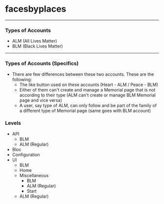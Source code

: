 # facesbyplaces

---

### Types of Accounts
 - ALM (All Lives Matter)
 - BLM (Black Lives Matter)

---

### Types of Accounts (Specifics)
 - There are few differences between these two accounts. These are the following:
    * The like button used on these accounts (Heart - ALM / Peace - BLM)
    * Either of them can't create and manage a Memorial page that is not according to their type (ALM can't create or manage BLM Memorial page and vice versa)
    * A user, say type of ALM, can only follow and be part of the family of a different type of Memorial page (same goes with BLM account)

### Levels
 - API
    * BLM
    * ALM (Regular)
 - Bloc
 - Configuration
 - UI
    * BLM
    * Home
    * Miscellaneous
        * BLM
        * ALM (Regular)
        * Start
    * ALM (Regular)
